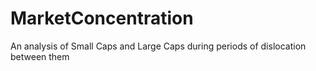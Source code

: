 # MarketConcentration
An analysis of Small Caps and Large Caps during periods of dislocation between them
